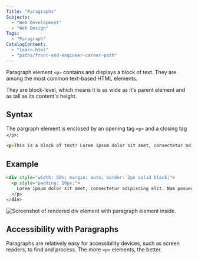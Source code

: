 ```yaml
---
Title: "Paragraphs"
Subjects:
  - "Web Development"
  - "Web Design"
Tags:
  - "Paragraph"
CatalogContent:
  - "learn-html"
  - "paths/front-end-engineer-career-path"
---
```


Paragraph element `<p>` contains and displays a block of text. They are among the most common text-based HTML elements. 

They are block-level, which means it is as wide as it's parent element and as tall as its content's height.

## Syntax

The pargraph element is enclosed by an opening tag `<p>` and a closing tag `</p>`:

```html
<p>This is a block of text! Lorem ipsum dolor sit amet, consectetur adipisicing elit.</p>
```

## Example 

```html
<div style="width: 50%; margin: auto; border: 2px solid black;">
  <p style="padding: 10px;">
    Lorem ipsum dolor sit amet, consectetur adipiscing elit. Nam posuere varius laoreet. Duis leo lectus, aliquam non mauris ut, egestas commodo diam. Vestibulum non scelerisque velit. Praesent tristique ligula eget aliquam volutpat. Nunc non tempor mi. Praesent magna est, consequat in pharetra non, iaculis et felis. Quisque scelerisque lectus eget ex porta, eget volutpat augue porta. Nulla facilisi. Sed in ante faucibus, congue dui in, ullamcorper diam. Vestibulum ipsum nisi, dictum ac ex sed, placerat lobortis tortor. Mauris faucibus dapibus mi, nec tempus nulla vulputate ac. Vestibulum ultricies lorem diam, in vestibulum tortor iaculis vitae. Praesent turpis mauris, tempor at enim at, finibus volutpat justo.
  </p>
</div>
```

![Screenshot of rendered div element with paragraph element inside.](https://i.imgur.com/CPUyte3.png)

## Accessibility with Paragraphs

Paragraphs are relatively easy for accessibility devices, such as screen readers, to find and process. The more `<p>` elements, the better.
